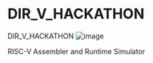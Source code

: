# DIR_V_HACKATHON
DIR_V_HACKATHON
![image](https://github.com/user-attachments/assets/ffe239a3-7f70-4d76-9db0-fd52c2271c72)

RISC-V Assembler and Runtime Simulator
